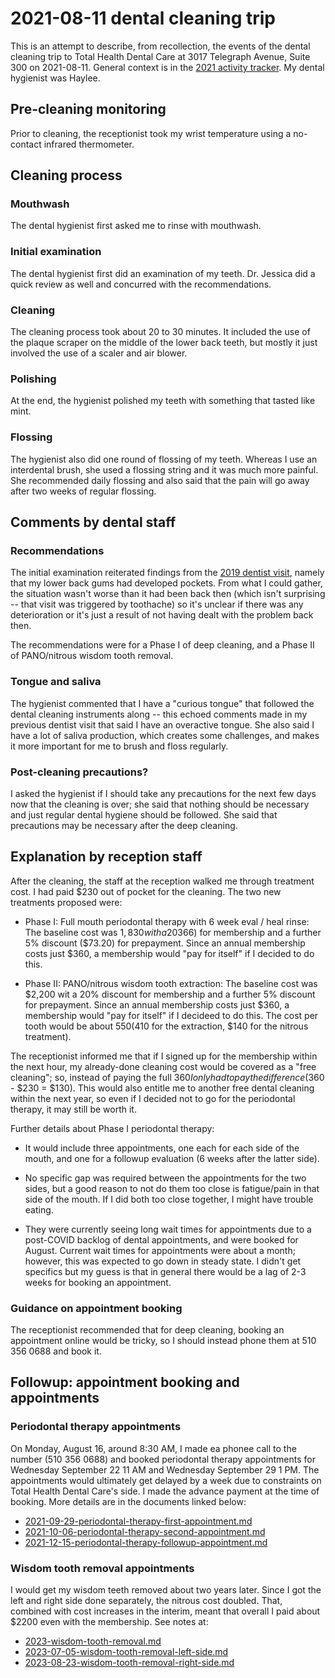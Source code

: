 # 2021-08-11 dental cleaning trip

This is an attempt to describe, from recollection, the events of the
dental cleaning trip to Total Health Dental Care at 3017 Telegraph
Avenue, Suite 300 on 2021-08-11. General context is in the [2021
activity tracker](2021-activity-tracker.md#wednesday-august-11). My
dental hygienist was Haylee.

## Pre-cleaning monitoring

Prior to cleaning, the receptionist took my wrist temperature using a
no-contact infrared thermometer.

## Cleaning process

### Mouthwash

The dental hygienist first asked me to rinse with mouthwash.

### Initial examination

The dental hygienist first did an examination of my teeth. Dr. Jessica
did a quick review as well and concurred with the recommendations.

### Cleaning

The cleaning process took about 20 to 30 minutes. It included the use
of the plaque scraper on the middle of the lower back teeth, but
mostly it just involved the use of a scaler and air blower.

### Polishing

At the end, the hygienist polished my teeth with something that tasted
like mint.

### Flossing

The hygienist also did one round of flossing of my teeth. Whereas I
use an interdental brush, she used a flossing string and it was much
more painful. She recommended daily flossing and also said that the
pain will go away after two weeks of regular flossing.

## Comments by dental staff

### Recommendations

The initial examination reiterated findings from the [2019 dentist
visit](2019-01-08-dentist-visit.md), namely that my lower back gums
had developed pockets. From what I could gather, the situation wasn't
worse than it had been back then (which isn't surprising -- that visit
was triggered by toothache) so it's unclear if there was any
deterioration or it's just a result of not having dealt with the
problem back then.

The recommendations were for a Phase I of deep cleaning, and a Phase
II of PANO/nitrous wisdom tooth removal.

### Tongue and saliva

The hygienist commented that I have a "curious tongue" that followed
the dental cleaning instruments along -- this echoed comments made in
my previous dentist visit that said I have an overactive tongue. She
also said I have a lot of saliva production, which creates some
challenges, and makes it more important for me to brush and floss
regularly.

### Post-cleaning precautions?

I asked the hygienist if I should take any precautions for the next
few days now that the cleaning is over; she said that nothing should
be necessary and just regular dental hygiene should be followed. She
said that precautions may be necessary after the deep cleaning.

## Explanation by reception staff

After the cleaning, the staff at the reception walked me through
treatment cost. I had paid $230 out of pocket for the cleaning. The
two new treatments proposed were:

* Phase I: Full mouth periodontal therapy with 6 week eval / heal
  rinse: The baseline cost was $1,830 with a 20% discount ($366) for
  membership and a further 5% discount ($73.20) for prepayment. Since
  an annual membership costs just $360, a membership would "pay for
  itself" if I decided to do this.

* Phase II: PANO/nitrous wisdom tooth extraction: The baseline cost
  was $2,200 wit a 20% discount for membership and a further 5%
  discount for prepayment. Since an annual membership costs just $360,
  a membership would "pay for itself" if I decideed to do this. The
  cost per tooth would be about $550 ($410 for the extraction, $140
  for the nitrous treatment).

The receptionist informed me that if I signed up for the membership
within the next hour, my already-done cleaning cost would be covered
as a "free cleaning"; so, instead of paying the full $360 I only had
to pay the difference ($360 - $230 = $130). This would also entitle me
to another free dental cleaning within the next year, so even if I
decided not to go for the periodontal therapy, it may still be worth
it.

Further details about Phase I periodontal therapy:

* It would include three appointments, one each for each side of the
  mouth, and one for a followup evaluation (6 weeks after the latter
  side).

* No specific gap was required between the appointments for the two
  sides, but a good reason to not do them too close is fatigue/pain in
  that side of the mouth. If I did both too close together, I might
  have trouble eating.

* They were currently seeing long wait times for appointments due to a
  post-COVID backlog of dental appointments, and were booked for
  August. Current wait times for appointments were about a month;
  however, this was expected to go down in steady state. I didn't get
  specifics but my guess is that in general there would be a lag of
  2-3 weeks for booking an appointment.

### Guidance on appointment booking

The receptionist recommended that for deep cleaning, booking an
appointment online would be tricky, so I should instead phone them at
510 356 0688 and book it.

## Followup: appointment booking and appointments

### Periodontal therapy appointments

On Monday, August 16, around 8:30 AM, I made ea phonee call to the
number (510 356 0688) and booked periodontal therapy appointments for
Wednesday September 22 11 AM and Wednesday September 29 1 PM. The
appointments would ultimately get delayed by a week due to constraints
on Total Health Dental Care's side. I made the advance payment at the
time of booking. More details are in the documents linked below:

* [2021-09-29-periodontal-therapy-first-appointment.md](2021-09-29-periodontal-therapy-first-appointment.md)
* [2021-10-06-periodontal-therapy-second-appointment.md](2021-10-06-periodontal-therapy-second-appointment.md)
* [2021-12-15-periodontal-therapy-followup-appointment.md](2021-12-15-periodontal-therapy-followup-appointment.md)

### Wisdom tooth removal appointments

I would get my wisdom teeth removed about two years later. Since I got
the left and right side done separately, the nitrous cost
doubled. That, combined with cost increases in the interim, meant that
overall I paid about $2200 even with the membership. See notes at:

* [2023-wisdom-tooth-removal.md](2023-wisdom-tooth-removal.md)
* [2023-07-05-wisdom-tooth-removal-left-side.md](2023-07-05-wisdom-tooth-removal-left-side.md)
* [2023-08-23-wisdom-tooth-removal-right-side.md](2023-08-23-wisdom-tooth-removal-right-side.md)
